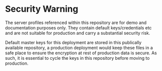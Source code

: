 # Security Warning

The server profiles referenced within this repository are for demo and documentation purposes only. They contain default keys/credentials etc and are not suitable for production and carry a substantial security risk.

Default master keys for this deployment are stored in this publically available repository, a production deployment would keep these files in a safe place to ensure the encryption at rest of production data is secure. As such, it is essential to cycle the keys in this repository before moving to production.
